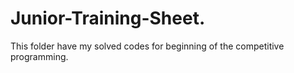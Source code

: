# Junior-Training-Sheet.
This folder have my solved codes for beginning of the competitive programming.
